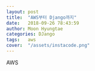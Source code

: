 ```yaml
---
layout: post
title:  "AWS부터 Django까지"
date:   2018-09-26 78:43:59
author: Moon Hyungtae
categories: DJango
tags:	aws
cover:  "/assets/instacode.png"
---
```


AWS
